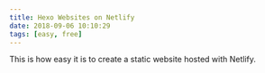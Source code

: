 ```yaml
---
title: Hexo Websites on Netlify
date: 2018-09-06 10:10:29
tags: [easy, free]
---
```


This is how easy it is to create a static website hosted with Netlify.
